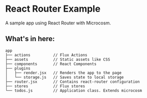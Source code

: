 # React Router Example

A sample app using React Router with Microcosm.

## What's in here:

```
app
├── actions          // Flux Actions
├── assets           // Static assets like CSS
├── components       // React Components
├── plugins
│   ├── render.jsx   // Renders the app to the page
│   └── storage.js   // Saves state to local storage
├── router.jsx       // Contains react-router configuration
├── stores           // Flux stores
└── todos.js         // Application class. Extends microcosm
```
